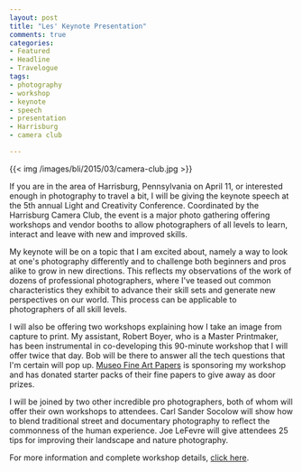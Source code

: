 ```yaml
---
layout: post
title: "Les' Keynote Presentation"
comments: true
categories:
- Featured
- Headline
- Travelogue
tags:
- photography
- workshop
- keynote
- speech
- presentation
- Harrisburg
- camera club

---
```


{{<  img /images/bli/2015/03/camera-club.jpg  >}}

If you are in the area of Harrisburg, Pennsylvania on April 11, or interested enough in photography to travel a bit, I will be giving the keynote speech at the 5th annual Light and Creativity Conference. Coordinated by the Harrisburg Camera Club, the event is a major photo gathering offering workshops and vendor booths to allow photographers of all levels to learn, interact and leave with new and improved skills.


<!--more-->


My keynote will be on a topic that I am excited about, namely a way to look at one's photography differently and to challenge both beginners and pros alike to grow in new directions. This reflects my observations of the work of dozens of professional photographers, where I've teased out common characteristics they exhibit to advance their skill sets and generate new perspectives on our world. This process can be applicable to photographers of all skill levels. 

I will also be offering two workshops explaining how I take an image from capture to print. My assistant, Robert Boyer, who is a Master Printmaker, has been instrumental in co-developing this 90-minute workshop that I will offer twice that day. Bob will be there to answer all the tech questions that I'm certain will pop up. [Museo Fine Art Papers](http://www.museofineart.com) is sponsoring my workshop and has donated starter packs of their fine papers to give away as door prizes. 

I will be joined by two other incredible pro photographers, both of whom will offer their own workshops to attendees. Carl Sander Socolow will show how to blend traditional street and documentary photography to reflect the commonness of the human experience. Joe LeFevre will give attendees 25 tips for improving their landscape and nature photography. 

For more information and complete workshop details, [click here](http://www.harrisburgcameraclub.org). 

